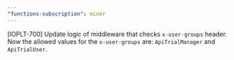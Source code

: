 ```yaml
---
"functions-subscription": minor
---
```


[IOPLT-700] Update logic of middleware that checks `x-user-groups` header.
Now the allowed values for the `x-user-groups` are: `ApiTrialManager` and `ApiTrialUser`.
